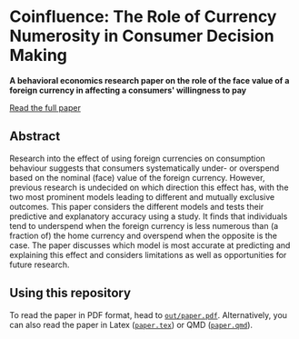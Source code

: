 # Coinfluence: The Role of Currency Numerosity in Consumer Decision Making

**A behavioral economics research paper on the role of the face value of a foreign currency in affecting a consumers' willingness to pay**

[Read the full paper](./out/paper.pdf)

## Abstract

Research into the effect of using foreign currencies on consumption behaviour suggests that consumers systematically under- or overspend based on the nominal (face) value of the foreign currency. However, previous research is undecided on which direction this effect has, with the two most prominent models leading to different and mutually exclusive outcomes. This paper considers the different models and tests their predictive and explanatory accuracy using a study. It finds that individuals tend to underspend when the foreign currency is less numerous than (a fraction of) the home currency and overspend when the opposite is the case. The paper discusses which model is most accurate at predicting and explaining this effect and considers limitations as well as opportunities for future research.

## Using this repository

To read the paper in PDF format, head to [`out/paper.pdf`](./out/paper.pdf). Alternatively, you can also read the paper in Latex ([`paper.tex`](./paper.tex)) or QMD ([`paper.qmd`](paper.qmd)).
